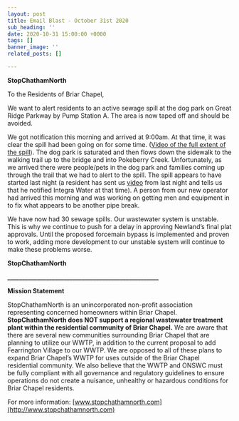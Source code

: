 ```yaml
---
layout: post
title: Email Blast - October 31st 2020
sub_heading: ''
date: 2020-10-31 15:00:00 +0000
tags: []
banner_image: ''
related_posts: []

---
```

**StopChathamNorth**

To the Residents of Briar Chapel,

We want to alert residents to an active sewage spill at the dog park on Great Ridge Parkway by Pump Station A. The area is now taped off and should be avoided.

We got notification this morning and arrived at 9:00am. At that time, it was clear the spill had been going on for some time. ([Video of the full extent of the spill](https://drive.google.com/file/d/1tuPKaQLk5oVFG6tHRNJ-iOFmgyRfcXq3/view?usp=sharing)). The dog park is saturated and then flows down the sidewalk to the walking trail up to the bridge and into Pokeberry Creek. Unfortunately, as we arrived there were people/pets in the dog park and families coming up through the trail that we had to alert to the spill. The spill appears to have started last night (a resident has sent us [video](https://drive.google.com/file/d/1O7C0KN8CTqx_4X-sKf_CAG2b4nxmplm8/view?usp=sharing) from last night and tells us that he notified Integra Water at that time). A person from our new operator had arrived this morning and was working on getting men and equipment in to fix what appears to be another pipe break.

We have now had 30 sewage spills. Our wastewater system is unstable. This is why we continue to push for a delay in approving Newland’s final plat approvals. Until the proposed forcemain bypass is implemented and proven to work, adding more development to our unstable system will continue to make these problems worse.

**StopChathamNorth**

**___________________________________________________**

**Mission Statement**

StopChathamNorth is an unincorporated non-profit association representing concerned homeowners within Briar Chapel. **StopChathamNorth does NOT support a regional wastewater treatment plant within the residential community of Briar Chapel.** We are aware that there are several new communities surrounding Briar Chapel that are planning to utilize our WWTP, in addition to the current proposal to add Fearrington Village to our WWTP. We are opposed to all of these plans to expand Briar Chapel’s WWTP for uses outside of the Briar Chapel residential community. We also believe that the WWTP and ONSWC must be fully compliant with all governance and regulatory guidelines to ensure operations do not create a nuisance, unhealthy or hazardous conditions for Briar Chapel residents.

For more information: [www.stopchathamnorth.com](http://www.stopchathamnorth.com)